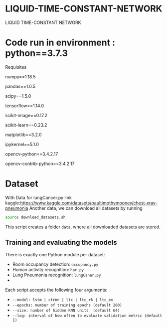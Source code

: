 # LIQUID-TIME-CONSTANT-NETWORK
LIQUID TIME-CONSTANT NETWORK
# Code run in environment : python==3.7.3
Requisites

numpy==1.18.5

pandas==1.0.5

scipy==1.5.0

tensorflow==1.14.0

scikit-image==0.17.2

scikit-learn==0.23.2

matplotlib==3.2.0

ipykernel==5.1.0

opencv-python==3.4.2.17

opencv-contrib-python==3.4.2.17


# Dataset

With Data for lungCancer.py
link kaggle:https://www.kaggle.com/datasets/paultimothymooney/chest-xray-pneumonia
Another data, we can download all datasets by running
```bash
source download_datasets.sh
```
This script creates a folder ```data```, where all downloaded datasets are stored.
## Training and evaluating the models 


There is exactly one Python module per dataset:
- Room occupancy detection: ```occupancy.py```
- Human activity recognition: ```har.py```
- Lung Pneumonia recognition: ```lungCaner.py```
- 
Each script accepts the following four arguments:
- ```--model: lstm | ctrnn | ltc | ltc_rk | ltc_ex```
- ```--epochs: number of training epochs (default 200)```
- ```--size: number of hidden RNN units  (default 64)```
- ```--log: interval of how often to evaluate validation metric (default 1)```

